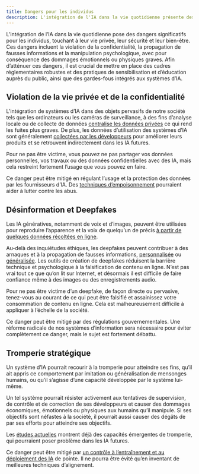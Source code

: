 ```yaml
---
title: Dangers pour les individus
description: L'intégration de l'IA dans la vie quotidienne présente des dangers pour la vie privée, la sécurité et le bien-être des individus, nécessitant des régulations, une éducation du public et des systèmes d'IA sécurisés pour les atténuer.
---
```


L’intégration de l’IA dans la vie quotidienne pose des dangers significatifs pour les individus, touchant à leur vie privée, leur sécurité et leur bien-être. Ces dangers incluent la violation de la confidentialité, la propagation de fausses informations et la manipulation psychologique, avec pour conséquence des dommages émotionnels ou physiques graves. Afin d’atténuer ces dangers, il est crucial de mettre en place des cadres réglementaires robustes et des pratiques de sensibilisation et d’éducation auprès du public, ainsi que des gardes-fous intégrés aux systèmes d’IA.

## Violation de la vie privée et de la confidentialité

L’intégration de systèmes d’IA dans des objets pervasifs de notre société tels que les ordinateurs ou les caméras de surveillance, à des fins d’analyse locale ou de collecte de données [centralise les données privées](https://forum.effectivealtruism.org/posts/zd5inbT4kYKivincm/ai-is-centralizing-by-default-let-s-not-make-it-worse) ce qui rend les fuites plus graves. De plus, les données d’utilisation des systèmes d’IA sont généralement [collectées par les développeurs](https://openai.com/policies/privacy-policy/) pour améliorer leurs produits et se retrouvent indirectement dans les IA futures.

Pour ne pas être victime, vous pouvez ne pas partager vos données personnelles, vos travaux ou des données confidentielles avec des IA, mais cela restreint fortement l’usage que vous pouvez en faire.

Ce danger peut être mitigé en régulant l’usage et la protection des données par les fournisseurs d’IA. Des [techniques d’empoisonnement](https://www.computer.org/csdl/proceedings-article/sp/2024/313000a212/1WPcYDRkVX2) pourraient aider à lutter contre les abus.

## Désinformation et Deepfakes

Les IA génératives, notamment de voix et d’images, peuvent être utilisées pour reproduire l’apparence et la voix de quelqu’un de précis [à partir de quelques données récoltées en ligne](https://www.thetimes.com/business-money/technology/article/h-how-to-make-deepfake-video-easy-six-minutes-d57s9hswr).

Au-delà des inquiétudes éthiques, les deepfakes peuvent contribuer à des arnaques et à la propagation de fausses informations, [personnalisée](https://www.newyorker.com/science/annals-of-artificial-intelligence/the-terrifying-ai-scam-that-uses-your-loved-ones-voice) ou [généralisée](https://www.lemonde.fr/pixels/article/2024/02/26/deepfake-de-joe-biden-l-identite-du-commanditaire-devoilee_6218633_4408996.html). Les outils de création de deepfakes réduisent la barrière technique et psychologique à la falsification de contenu en ligne. N’est pas vrai tout ce que qu’on lit sur Internet, et désormais il est difficile de faire confiance même à des images ou des enregistrements audio.

Pour ne pas être victime d’un deepfake, de façon directe ou pervasive, tenez-vous au courant de ce qui peut être falsifié et assainissez votre consommation de contenu en ligne. Cela est malheureusement difficile à appliquer à l’échelle de la société.

Ce danger peut être mitigé par des régulations gouvernementales. Une réforme radicale de nos systèmes d’information sera nécessaire pour éviter complètement ce danger, mais le sujet est fortement débattu.

## Tromperie stratégique

Un système d’IA pourrait recourir à la tromperie pour atteindre ses fins, qu’il ait appris ce comportement par imitation ou généralisation de mensonges humains, ou qu’il s’agisse d’une capacité développée par le système lui-même.

Un tel système pourrait résister activement aux tentatives de supervision, de contrôle et de correction de ses développeurs et causer des dommages économiques, émotionnels ou physiques aux humains qu’il manipule. Si ses objectifs sont néfastes à la société, il pourrait aussi causer des dégâts de par ses efforts pour atteindre ses objectifs.

Les [études actuelles](https://www.ncbi.nlm.nih.gov/pmc/articles/PMC11117051/) montrent déjà des capacités émergentes de tromperie, qui pourraient poser problème dans les IA futures.

Ce danger peut être mitigé par [un contrôle à l’entraînement et au déploiement des IA](https://pauseia.fr/propositions) de pointe. Il ne pourra être évité qu’en inventant de meilleures techniques d’alignement.
